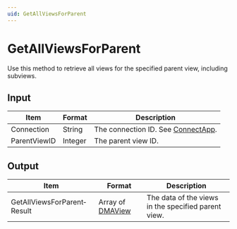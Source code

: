 ```yaml
---
uid: GetAllViewsForParent
---
```


# GetAllViewsForParent

Use this method to retrieve all views for the specified parent view, including subviews.

## Input

| Item         | Format  | Description                                          |
|--------------|---------|------------------------------------------------------|
| Connection   | String  | The connection ID. See [ConnectApp](xref:ConnectApp). |
| ParentViewID | Integer | The parent view ID.                                  |

## Output

| Item                        | Format                                                  | Description                                         |
|-----------------------------|---------------------------------------------------------|-----------------------------------------------------|
| GetAllViewsForParent­Result | Array of [DMAView](xref:DMAView) | The data of the views in the specified parent view. |
